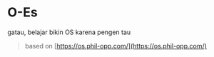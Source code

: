 # O-Es
gatau, belajar bikin OS karena pengen tau

> based on [https://os.phil-opp.com/](https://os.phil-opp.com/)
